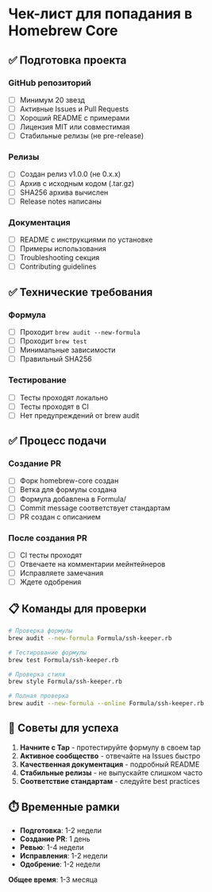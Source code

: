 # Чек-лист для попадания в Homebrew Core

## ✅ Подготовка проекта

### GitHub репозиторий

- [ ] Минимум 20 звезд
- [ ] Активные Issues и Pull Requests
- [ ] Хороший README с примерами
- [ ] Лицензия MIT или совместимая
- [ ] Стабильные релизы (не pre-release)

### Релизы

- [ ] Создан релиз v1.0.0 (не 0.x.x)
- [ ] Архив с исходным кодом (.tar.gz)
- [ ] SHA256 архива вычислен
- [ ] Release notes написаны

### Документация

- [ ] README с инструкциями по установке
- [ ] Примеры использования
- [ ] Troubleshooting секция
- [ ] Contributing guidelines

## ✅ Технические требования

### Формула

- [ ] Проходит `brew audit --new-formula`
- [ ] Проходит `brew test`
- [ ] Минимальные зависимости
- [ ] Правильный SHA256

### Тестирование

- [ ] Тесты проходят локально
- [ ] Тесты проходят в CI
- [ ] Нет предупреждений от brew audit

## ✅ Процесс подачи

### Создание PR

- [ ] Форк homebrew-core создан
- [ ] Ветка для формулы создана
- [ ] Формула добавлена в Formula/
- [ ] Commit message соответствует стандартам
- [ ] PR создан с описанием

### После создания PR

- [ ] CI тесты проходят
- [ ] Отвечаете на комментарии мейнтейнеров
- [ ] Исправляете замечания
- [ ] Ждете одобрения

## 📋 Команды для проверки

```bash
# Проверка формулы
brew audit --new-formula Formula/ssh-keeper.rb

# Тестирование формулы
brew test Formula/ssh-keeper.rb

# Проверка стиля
brew style Formula/ssh-keeper.rb

# Полная проверка
brew audit --new-formula --online Formula/ssh-keeper.rb
```

## 🎯 Советы для успеха

1. **Начните с Tap** - протестируйте формулу в своем tap
2. **Активное сообщество** - отвечайте на Issues быстро
3. **Качественная документация** - подробный README
4. **Стабильные релизы** - не выпускайте слишком часто
5. **Соответствие стандартам** - следуйте best practices

## ⏱️ Временные рамки

- **Подготовка**: 1-2 недели
- **Создание PR**: 1 день
- **Ревью**: 1-4 недели
- **Исправления**: 1-2 недели
- **Одобрение**: 1-2 недели

**Общее время**: 1-3 месяца



